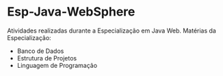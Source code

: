 # Esp-Java-WebSphere
Atividades realizadas durante a Especialização em Java Web.
Matérias da Especialização:
* Banco de Dados
* Estrutura de Projetos
* Linguagem de Programação
